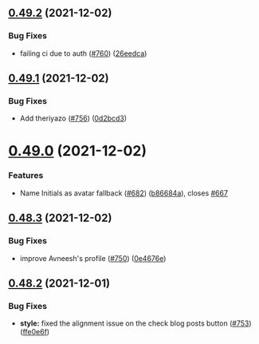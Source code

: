 ## [0.49.2](https://github.com/EddieHubCommunity/LinkFree/compare/v0.49.1...v0.49.2) (2021-12-02)


### Bug Fixes

* failing ci due to auth ([#760](https://github.com/EddieHubCommunity/LinkFree/issues/760)) ([26eedca](https://github.com/EddieHubCommunity/LinkFree/commit/26eedca2b40d0aa9c5261e83a26e9754df53785f))



## [0.49.1](https://github.com/EddieHubCommunity/LinkFree/compare/v0.49.0...v0.49.1) (2021-12-02)


### Bug Fixes

* Add theriyazo ([#756](https://github.com/EddieHubCommunity/LinkFree/issues/756)) ([0d2bcd3](https://github.com/EddieHubCommunity/LinkFree/commit/0d2bcd399dd031b7bb7b311e8438cb247b152c9e))



# [0.49.0](https://github.com/EddieHubCommunity/LinkFree/compare/v0.48.3...v0.49.0) (2021-12-02)


### Features

* Name Initials as avatar fallback ([#682](https://github.com/EddieHubCommunity/LinkFree/issues/682)) ([b86684a](https://github.com/EddieHubCommunity/LinkFree/commit/b86684a1e1129b380700a99e6f638aae77ee2fe0)), closes [#667](https://github.com/EddieHubCommunity/LinkFree/issues/667)



## [0.48.3](https://github.com/EddieHubCommunity/LinkFree/compare/v0.48.2...v0.48.3) (2021-12-02)


### Bug Fixes

* improve Avneesh's profile ([#750](https://github.com/EddieHubCommunity/LinkFree/issues/750)) ([0e4676e](https://github.com/EddieHubCommunity/LinkFree/commit/0e4676ef865e63905b98e469a79427487ae38a65))



## [0.48.2](https://github.com/EddieHubCommunity/LinkFree/compare/v0.48.1...v0.48.2) (2021-12-01)


### Bug Fixes

* **style:** fixed the alignment issue on the check blog posts button ([#753](https://github.com/EddieHubCommunity/LinkFree/issues/753)) ([ffe0e6f](https://github.com/EddieHubCommunity/LinkFree/commit/ffe0e6f14b95fcf9702e87a787eea2966c2077fa))



